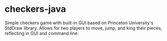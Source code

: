 # checkers-java
Simple checkers game with built-in GUI based on Princeton University's StdDraw library. Allows for two players to move, jump, and king their pieces, reflecting in GUI and command line.
